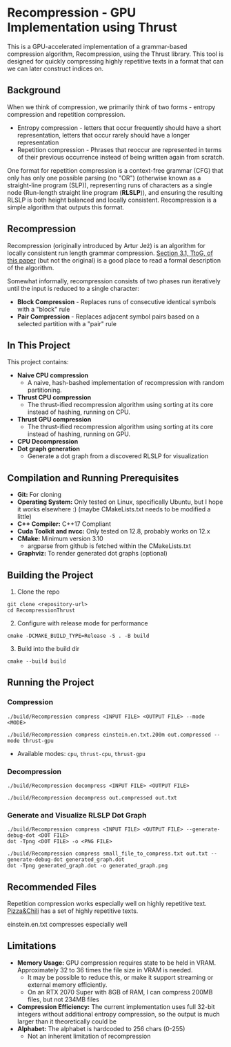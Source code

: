 # Recompression - GPU Implementation using Thrust

This is a GPU-accelerated implementation of a grammar-based compression algorithm, Recompression, using the Thrust library. This tool is designed for quickly compressing highly repetitive texts in a format that can we can later construct indices on.

## Background
When we think of compression, we primarily think of two forms - entropy compression and repetition compression.
* Entropy compression - letters that occur frequently should have a short representation, letters that occur rarely should have a longer representation
* Repetition compression - Phrases that reoccur are represented in terms of their previous occurrence instead of being written again from scratch.

One format for repetition compression is a context-free grammar (CFG) that only has only one possible parsing (no "OR") (otherwise known as a straight-line program (SLP)), representing runs of characters as a single node (Run-length straight line program (**RLSLP**)), and ensuring the resulting RLSLP is both height balanced and locally consistent. Recompression is a simple algorithm that outputs this format.

## Recompression

Recompression (originally introduced by Artur Jeż) is an algorithm for locally consistent run length grammar compression. [Section 3.1, TtoG, of this paper](https://arxiv.org/abs/1611.05359) (but not the original) is a good place to read a formal description of the algorithm. 

Somewhat informally, recompression consists of two phases run iteratively until the input is reduced to a single character:
* **Block Compression** - Replaces runs of consecutive identical symbols with a "block" rule
* **Pair Compression** - Replaces adjacent symbol pairs based on a selected partition with a "pair" rule

## In This Project

This project contains:
* **Naive CPU compression**
  * A naive, hash-bashed implementation of recompression with random partitioning.
* **Thrust CPU compression**
  * The thrust-ified recompression algorithm using sorting at its core instead of hashing, running on CPU.
* **Thrust GPU compression**
  * The thrust-ified recompression algorithm using sorting at its core instead of hashing, running on GPU.
* **CPU Decompression**
* **Dot graph generation**
  * Generate a dot graph from a discovered RLSLP for visualization

## Compilation and Running Prerequisites
* **Git:** For cloning
* **Operating System:** Only tested on Linux, specifically Ubuntu, but I hope it works elsewhere :) (maybe CMakeLists.txt needs to be modified a little)
* **C++ Compiler:** C++17 Compliant
* **Cuda Toolkit and nvcc:** Only tested on 12.8, probably works on 12.x
* **CMake:** Minimum version 3.10
  * argparse from github is fetched within the CMakeLists.txt
* **Graphviz:** To render generated dot graphs (optional)

## Building the Project
1. Clone the repo
```
git clone <repository-url>
cd RecompressionThrust
```
2. Configure with release mode for performance
```
cmake -DCMAKE_BUILD_TYPE=Release -S . -B build
```
3. Build into the build dir
```
cmake --build build
```

## Running the Project
### Compression
```
./build/Recompression compress <INPUT FILE> <OUTPUT FILE> --mode <MODE>

./build/Recompression compress einstein.en.txt.200m out.compressed --mode thrust-gpu
```
  * Available modes: `cpu`, `thrust-cpu`, `thrust-gpu`

### Decompression
```
./build/Recompression decompress <INPUT FILE> <OUTPUT FILE>

./build/Recompression decompress out.compressed out.txt
```

### Generate and Visualize RLSLP Dot Graph
```
./build/Recompression compress <INPUT FILE> <OUTPUT FILE> --generate-debug-dot <DOT FILE>
dot -Tpng <DOT FILE> -o <PNG FILE>

./build/Recompression compress small_file_to_compress.txt out.txt --generate-debug-dot generated_graph.dot
dot -Tpng generated_graph.dot -o generated_graph.png
```

## Recommended Files
Repetition compression works especially well on highly repetitive text. [Pizza&Chili](https://pizzachili.dcc.uchile.cl/repcorpus.html) has a set of highly repetitive texts.

einstein.en.txt compresses especially well

## Limitations
* **Memory Usage:** GPU compression requires state to be held in VRAM. Approximately 32 to 36 times the file size in VRAM is needed.
  * It may be possible to reduce this, or make it support streaming or external memory efficiently.
  * On an RTX 2070 Super with 8GB of RAM, I can compress 200MB files, but not 234MB files
* **Compression Efficiency:** The current implementation uses full 32-bit integers without additional entropy compression, so the output is much larger than it theoretically could be
* **Alphabet:** The alphabet is hardcoded to 256 chars (0-255)
  * Not an inherent limitation of recompression 